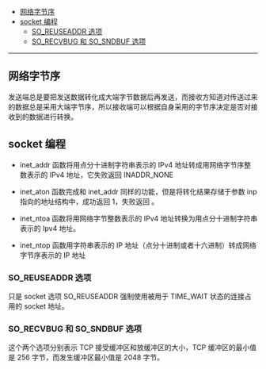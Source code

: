 
- [网络字节序](#网络字节序)
- [socket 编程](#socket-编程)
	- [SO_REUSEADDR 选项](#so_reuseaddr-选项)
	- [SO_RECVBUG 和 SO_SNDBUF 选项](#so_recvbug-和-so_sndbuf-选项)

-----

## 网络字节序

发送端总是要把发送数据转化成大端字节数据后再发送，而接收方知道对传送过来的数据总是采用大端字节序，所以接收端可以根据自身采用的字节序决定是否对接收到的数据进行转换。

## socket 编程

- inet_addr 函数将用点分十进制字符串表示的 IPv4 地址转成用网络字节序整数表示的 IPv4 地址，它失败返回 INADDR_NONE

- inet_aton 函数完成和 inet_addr 同样的功能，但是将转化结果存储于参数 inp 指向的地址结构中，成功返回 1，失败返回 。

- inet_ntoa 函数将用网络字节整数表示的 IPv4 地址转换为用点分十进制字符串表示的 Ipv4 地址。

- inet_ntop 函数用字符串表示的 IP 地址（点分十进制或者十六进制）转成网络字节序表示的 IP 地址


### SO_REUSEADDR 选项

只是 socket 选项 SO_REUSEADDR 强制使用被用于 TIME_WAIT 状态的连接占用的 socket 地址。

### SO_RECVBUG 和 SO_SNDBUF 选项

这个两个选项分别表示 TCP 接受缓冲区和放缓冲区的大小，TCP 缓冲区的最小值是 256 字节，而发生缓冲区最小值是 2048 字节。



